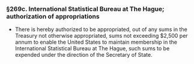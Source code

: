 ### §269c. International Statistical Bureau at The Hague; authorization of appropriations
* There is hereby authorized to be appropriated, out of any sums in the Treasury not otherwise appropriated, sums not exceeding $2,500 per annum to enable the United States to maintain membership in the International Statistical Bureau at The Hague, such sums to be expended under the direction of the Secretary of State.